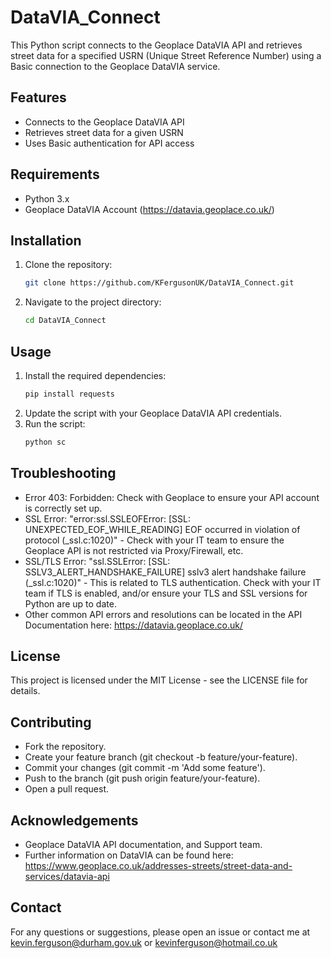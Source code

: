 # DataVIA_Connect

This Python script connects to the Geoplace DataVIA API and retrieves street data for a specified USRN (Unique Street Reference Number) using a Basic connection to the Geoplace DataVIA service.

## Features

- Connects to the Geoplace DataVIA API
- Retrieves street data for a given USRN
- Uses Basic authentication for API access

## Requirements

- Python 3.x
- Geoplace DataVIA Account (https://datavia.geoplace.co.uk/)

## Installation

1. Clone the repository:
    ```bash
    git clone https://github.com/KFergusonUK/DataVIA_Connect.git
    ```
2. Navigate to the project directory:
    ```bash
    cd DataVIA_Connect
    ```

## Usage

1. Install the required dependencies:
    ```bash
    pip install requests
    ```
2. Update the script with your Geoplace DataVIA API credentials.
3. Run the script:
    ```bash
    python sc

## Troubleshooting

- Error 403: Forbidden: Check with Geoplace to ensure your API account is correctly set up.
- SSL Error: "error:ssl.SSLEOFError: [SSL: UNEXPECTED_EOF_WHILE_READING] EOF occurred in violation of protocol (_ssl.c:1020)" - Check with your IT team to ensure the Geoplace API is not restricted via Proxy/Firewall, etc.
- SSL/TLS Error: "ssl.SSLError: [SSL: SSLV3_ALERT_HANDSHAKE_FAILURE] sslv3 alert handshake failure (_ssl.c:1020)" - This is related to TLS authentication. Check with your IT team if TLS is enabled, and/or ensure your TLS and SSL versions for Python are up to date.
- Other common API errors and resolutions can be located in the API Documentation here: https://datavia.geoplace.co.uk/

## License
This project is licensed under the MIT License - see the LICENSE file for details.

## Contributing
- Fork the repository.
- Create your feature branch (git checkout -b feature/your-feature).
- Commit your changes (git commit -m 'Add some feature').
- Push to the branch (git push origin feature/your-feature).
- Open a pull request.

## Acknowledgements
- Geoplace DataVIA API documentation, and Support team.
- Further information on DataVIA can be found here: https://www.geoplace.co.uk/addresses-streets/street-data-and-services/datavia-api

## Contact
For any questions or suggestions, please open an issue or contact me at kevin.ferguson@durham.gov.uk or kevinferguson@hotmail.co.uk
